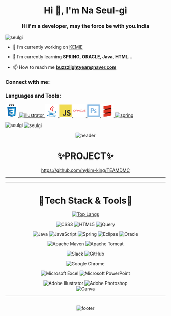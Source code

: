 <h1 align="center">Hi 👋, I'm Na Seul-gi</h1>
<h3 align="center">Hi i'm a developer, may the force be with you.India</h3>

<p align="left"> <img src="https://komarev.com/ghpvc/?username=seulgi&label=Profile%20views&color=0e75b6&style=flat" alt="seulgi" /> </p>

- 🔭 I’m currently working on [KEMIE](https://github.com/hykim-king/TEAMDMC)

- 🌱 I’m currently learning **SPRING, ORACLE, Java, HTML...**

- 📫 How to reach me **buzzzlightyear@naver.com**

<h3 align="left">Connect with me:</h3>
<p align="left">
</p>

<h3 align="left">Languages and Tools:</h3>
<p align="left"> <a href="https://www.w3schools.com/css/" target="_blank" rel="noreferrer"> <img src="https://raw.githubusercontent.com/devicons/devicon/master/icons/css3/css3-original-wordmark.svg" alt="css3" width="40" height="40"/> </a> <a href="https://www.adobe.com/in/products/illustrator.html" target="_blank" rel="noreferrer"> <img src="https://www.vectorlogo.zone/logos/adobe_illustrator/adobe_illustrator-icon.svg" alt="illustrator" width="40" height="40"/> </a> <a href="https://www.java.com" target="_blank" rel="noreferrer"> <img src="https://raw.githubusercontent.com/devicons/devicon/master/icons/java/java-original.svg" alt="java" width="40" height="40"/> </a> <a href="https://developer.mozilla.org/en-US/docs/Web/JavaScript" target="_blank" rel="noreferrer"> <img src="https://raw.githubusercontent.com/devicons/devicon/master/icons/javascript/javascript-original.svg" alt="javascript" width="40" height="40"/> </a> <a href="https://www.oracle.com/" target="_blank" rel="noreferrer"> <img src="https://raw.githubusercontent.com/devicons/devicon/master/icons/oracle/oracle-original.svg" alt="oracle" width="40" height="40"/> </a> <a href="https://www.photoshop.com/en" target="_blank" rel="noreferrer"> <img src="https://raw.githubusercontent.com/devicons/devicon/master/icons/photoshop/photoshop-line.svg" alt="photoshop" width="40" height="40"/> </a> <a href="https://www.scala-lang.org" target="_blank" rel="noreferrer"> <img src="https://raw.githubusercontent.com/devicons/devicon/master/icons/scala/scala-original.svg" alt="scala" width="40" height="40"/> </a> <a href="https://spring.io/" target="_blank" rel="noreferrer"> <img src="https://www.vectorlogo.zone/logos/springio/springio-icon.svg" alt="spring" width="40" height="40"/> </a> </p>

<p><img align="left" src="https://github-readme-stats.vercel.app/api/top-langs?username=seulgi&show_icons=true&locale=en&layout=compact" alt="seulgi" /></p>

<p>&nbsp;<img align="center" src="https://github-readme-stats.vercel.app/api?username=seulgi&show_icons=true&locale=en" alt="seulgi" /></p>





<!---
NaSeulGi/NaSeulGi is a ✨ special ✨ repository because its `README.md` (this file) appears on your GitHub profile.
You can click the Preview link to take a look at your changes.
--->

<div align="center">
  
![header](https://capsule-render.vercel.app/api?type=waving&color=timeGradient&height=300&weight=1080&section=header&text=NaSeulGi&fontAlign=35&fontColor=ffffff&animation=twinkling)



# :sparkles:PROJECT:sparkles:

https://github.com/hykim-king/TEAMDMC
  
  
***
  
  

  
  
***
  
  
# :wrench:Tech Stack & Tools:wrench:
[![Top Langs](https://github-readme-stats.vercel.app/api/top-langs/?username=anuraghazra&layout=compact)](https://github.com/NaSeulGi/readtest)     
  
![CSS3](https://img.shields.io/badge/css3-%231572B6.svg?style=for-the-badge&logo=css3&logoColor=white)
![HTML5](https://img.shields.io/badge/html5-%23E34F26.svg?style=for-the-badge&logo=html5&logoColor=white)
![jQuery](https://img.shields.io/badge/jquery-%230769AD.svg?style=for-the-badge&logo=jquery&logoColor=white)    
  

![Java](https://img.shields.io/badge/java-%23ED8B00.svg?style=for-the-badge&logo=java&logoColor=white)
![JavaScript](https://img.shields.io/badge/javascript-%23323330.svg?style=for-the-badge&logo=javascript&logoColor=%23F7DF1E)
![Spring](https://img.shields.io/badge/spring-%236DB33F.svg?style=for-the-badge&logo=spring&logoColor=white)
![Eclipse](https://img.shields.io/badge/Eclipse-FE7A16.svg?style=for-the-badge&logo=Eclipse&logoColor=white)
![Oracle](https://img.shields.io/badge/Oracle-F80000?style=for-the-badge&logo=oracle&logoColor=white)   
  
  
![Apache Maven](https://img.shields.io/badge/Apache%20Maven-C71A36?style=for-the-badge&logo=Apache%20Maven&logoColor=white)
![Apache Tomcat](https://img.shields.io/badge/apache%20tomcat-%23F8DC75.svg?style=for-the-badge&logo=apache-tomcat&logoColor=black)    

![Slack](https://img.shields.io/badge/Slack-4A154B?style=for-the-badge&logo=slack&logoColor=white)
![GitHub](https://img.shields.io/badge/github-%23121011.svg?style=for-the-badge&logo=github&logoColor=white)      
  
![Google Chrome](https://img.shields.io/badge/Google%20Chrome-4285F4?style=for-the-badge&logo=GoogleChrome&logoColor=white)      
  
![Microsoft Excel](https://img.shields.io/badge/Microsoft_Excel-217346?style=for-the-badge&logo=microsoft-excel&logoColor=white)
![Microsoft PowerPoint](https://img.shields.io/badge/Microsoft_PowerPoint-B7472A?style=for-the-badge&logo=microsoft-powerpoint&logoColor=white)  
  
  
![Adobe Illustrator](https://img.shields.io/badge/adobe%20illustrator-%23FF9A00.svg?style=for-the-badge&logo=adobe%20illustrator&logoColor=white)
![Adobe Photoshop](https://img.shields.io/badge/adobe%20photoshop-%2331A8FF.svg?style=for-the-badge&logo=adobe%20photoshop&logoColor=white)     
![Canva](https://img.shields.io/badge/Canva-%2300C4CC.svg?style=for-the-badge&logo=Canva&logoColor=white)    
  
  
***
  
    

##

  
<!--   
![reversal](https://capsule-render.vercel.app/api?type=slice&reversal=true&color=0:ffffff,100:38385D&height=150&section=footer&text=Resources▼&fontSize=75&fontColor=ffffff&fontAlignY=90&fontAlign=35)
  
  
![reversal](https://capsule-render.vercel.app/api?type=slice&reversal=true&color=gradient)
  
   -->
  
  
![footer](https://capsule-render.vercel.app/api?type=waving&color=timeGradient&height=150&weight=1080&section=header&text=About%20me▼&fontAlign=35&fontColor=ffffff&animation=twinkling)     
  
   
  
</div>
